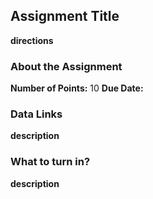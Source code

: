 ## Assignment Title

**directions**

### About the Assignment

**Number of Points:** 10
**Due Date:**

### Data Links

**description**

### What to turn in?

**description**
